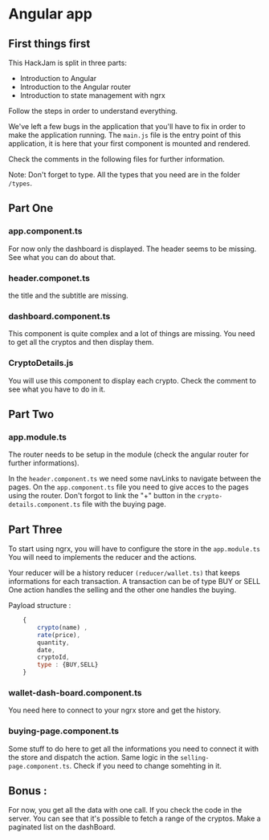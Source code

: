 # Angular app

## First things first

This HackJam is split in three parts:

- Introduction to Angular
- Introduction to the Angular router
- Introduction to state management with ngrx 

Follow the steps in order to understand everything.

We've left a few bugs in the application that you'll have to fix in order to make the application running.
The `main.js` file is the entry point of this application, it is here that your first component is mounted and rendered.

Check the comments in the following files for further information.

Note: Don't forget to type. All the types that you need are in the folder `/types`.

## Part One

### app.component.ts

For now only the dashboard is displayed. The header seems to be missing.
See what you can do about that.

### header.componet.ts

the title and the subtitle are missing. 

### dashboard.component.ts

This component is quite complex and a lot of things are missing.
You need to get all the cryptos and then display them.


### CryptoDetails.js

You will use this component to display each crypto. Check the comment to see what you have to do in it.


## Part Two 

### app.module.ts

The router needs to be setup in the module (check the angular router for further informations).

In the `header.component.ts` we need some navLinks to navigate between the pages.
On the `app.component.ts` file you need to give acces to the pages using the router.
Don't forgot to link the  "+" button in the `crypto-details.component.ts` file with the buying page.


## Part Three 

To start using ngrx, you will have to configure the store in the `app.module.ts`
You will need to implements the reducer and the actions.

Your reducer will be a history reducer `(reducer/wallet.ts)` that keeps informations for each transaction. A transaction can be of type BUY or SELL One action handles the selling and the other one handles the buying.


Payload structure :

```javascript
    {
        crypto(name) ,
        rate(price),
        quantity,
        date,
        cryptoId,
        type : {BUY,SELL}
    }
```

### wallet-dash-board.component.ts

You need here to connect to your ngrx store and get the history.

### buying-page.component.ts
Some stuff to do here to get all the informations you need to connect it with the store and dispatch the action.
Same logic in the `selling-page.component.ts`. Check if you need to change somehting in it.

## Bonus :

For now, you get all the data with one call. If you check the code in the server. You can see that it's possible to fetch a range of the cryptos.
Make a paginated list on the dashBoard.
